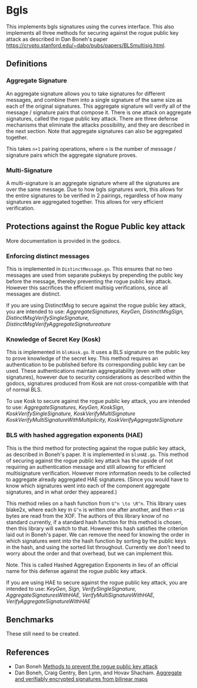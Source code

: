# Bgls

This implements bgls signatures using the curves interface. This also implements all three methods for securing against the rogue public key attack as described in Dan Boneh's paper https://crypto.stanford.edu/~dabo/pubs/papers/BLSmultisig.html.

## Definitions
### Aggregate Signature
An aggregate signature allows you to take signatures for different messages, and combine them into a single signature of the same size as each of the original signatures. This aggregate signature will verify all of the message / signature pairs that compose it. There is one attack on aggregate signatures, called the rogue public key attack. There are three defense mechanisms that eliminate the attacks possibility, and they are described in the next section. Note that aggregate signatures can also be aggregated together.

This takes `n+1` pairing operations, where `n` is the number of message / signature pairs which the aggregate signature proves.
### Multi-Signature
A multi-signature is an aggregate signature where all the signatures are over the same message. Due to how bgls signatures work, this allows for the entire signatures to be verified in 2 pairings, regardless of how many signatures are aggregated together. This allows for very efficient verification.

## Protections against the Rogue Public key attack
More documentation is provided in the godocs.
### Enforcing distinct messages
This is implemented in `DistinctMessage.go`. This ensures that no two messages are used from separate pubkeys by prepending
 the public key before the message, thereby preventing the rogue public key attack. However this sacrifices the efficient multisig verifications, since all messages are distinct.

If you are using DistinctMsg to secure against the rogue public key attack, you are intended to use: _AggregateSignatures, KeyGen, DistinctMsgSign, DistinctMsgVerifySingleSignature, DistinctMsgVerifyAggregateSignatureature_

### Knowledge of Secret Key (Kosk)
This is implemented in `blsKosk.go`. It uses a BLS signature on the public key to prove knowledge of the secret key. This method requires an authentication to be published before its corresponding public key can be used. These authentications maintain aggregatability (even with other signatures), however due to security considerations as described within the godocs, signatures produced from Kosk are not cross-compatible with that of normal BLS.

To use Kosk to secure against the rogue public key attack, you are
intended to use: _AggregateSignatures, KeyGen, KoskSign, KoskVerifySingleSignature, KoskVerifyMultiSignature KoskVerifyMultiSignatureWithMultiplicity, KoskVerifyAggregateSignature_

### BLS with hashed aggregation exponents (HAE)
This is the third method for protecting against the rogue public key attack, as described in Boneh's paper. It is implemented in `blsHAE.go`. This method of securing against the rogue public key attack has the upside of not requiring an authentication message and still allowing for efficient multisignature verification. However more information needs to be collected to aggregate already aggregated HAE signatures. (Since you would have to know which signatures went into each of the component aggregate signatures, and in what order they appeared.)

This method relies on a hash function from `G^n \to \R^n`. This library uses blake2x, where each key in `G^n` is written one after another, and then `n*16` bytes are read from the XOF. The authors of this library know of no standard currently, if a standard hash function for this method is chosen, then this library will switch to that. However this hash satisfies the criterion laid out in Boneh's paper. We can remove the need for knowing the order in which signatures went into the hash function by sorting by the public keys in the hash, and using the sorted list throughout. Currently we don't need to worry about the order and that overhead, but we can implement this. 

Note. This is called Hashed Aggregation Exponents in lieu of an official name for this defense against the rogue public key attack.

If you are using HAE to secure against the rogue public key attack, you are intended to use: _KeyGen, Sign, VerifySingleSignature, AggregateSignaturesWithHAE, VerifyMultiSignatureWithHAE, VerifyAggregateSignatureWithHAE_

## Benchmarks
These still need to be created.

## References
- Dan Boneh [Methods to prevent the rogue public key attack](https://crypto.stanford.edu/~dabo/pubs/papers/BLSmultisig.html)
- Dan Boneh, Craig Gentry, Ben Lynn, and Hovav Shacham. [Aggregate and verifiably encrypted signatures from bilinear maps](https://www.iacr.org/archive/eurocrypt2003/26560416/26560416.pdf)

